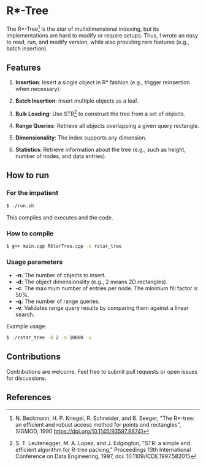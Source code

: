 # R*-Tree

The R*-Tree[^1] is the *star* of multidimensional indexing, but its implementations are hard to modify or require setups. Thus, I wrote an easy to read, run, and modify version, while also providing rare features (e.g., batch insertion).

## Features

1. **Insertion**: Insert a single object in R* fashion (e.g., trigger reinsertion when necessary). 

2. **Batch Insertion**: Insert multiple objects as a leaf.

3. **Bulk Loading**: Use STR[^2] to construct the tree from a set of objects.

4. **Range Queries**: Retrieve all objects overlapping a given query rectangle.

5. **Dimensionality**: The index supports any dimension.

6. **Statistics**: Retrieve information about the tree (e.g., such as height, number of nodes, and data entries).

## How to run
### For the impatient

```bash
$ ./run.sh
```
This compiles and executes and the code.

### How to compile

```bash
$ g++ main.cpp RStarTree.cpp -o rstar_tree
```

### Usage parameters
- **-n**: The number of objects to insert.
- **-d**: The object dimensionality (e.g., 2 means 2D rectangles).
- **-c**: The maximum number of entries per node. The minimum fill factor is 50%.
- **-q**: The number of range queries.
- **-v**: Validates range query results by comparing them against a linear search.
  
Example usage:
```bash
$ ./rstar_tree -d 2 -n 10000 -v
```

## Contributions
Contributions are welcome. Feel free to submit pull requests or open issues for discussions.

## References
[^1]: N. Beckmann, H. P. Kriegel, R. Schneider, and B. Seeger, "The R*-tree: an efficient and robust access method for points and rectangles", SIGMOD, 1990 https://doi.org/10.1145/93597.98741
[^2]: S. T. Leutenegger, M. A. Lopez, and J. Edgington, "STR: a simple and efficient algorithm for R-tree packing," Proceedings 13th International Conference on Data Engineering, 1997, doi: 10.1109/ICDE.1997.582015


